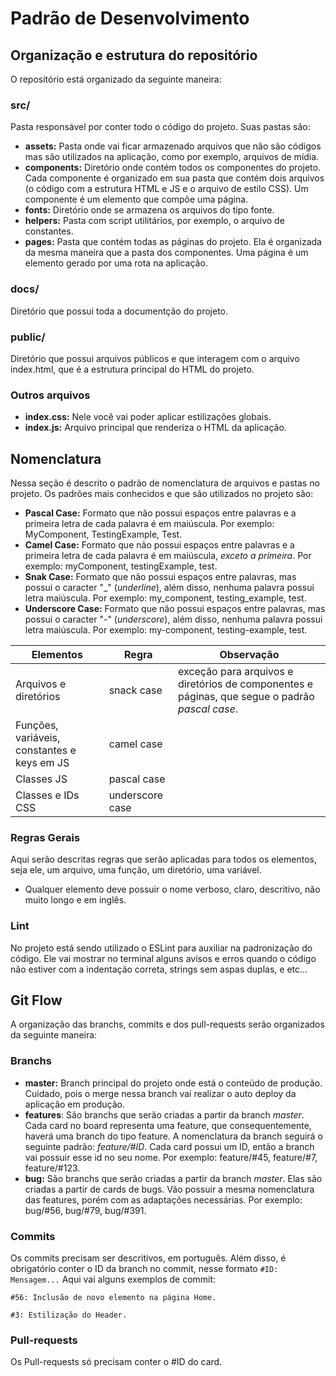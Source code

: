 # Padrão de Desenvolvimento

## Organização e estrutura do repositório
O repositório está organizado da seguinte maneira:

### src/
Pasta responsável por conter todo o código do projeto. Suas pastas são:
- **assets:** Pasta onde vai ficar armazenado arquivos que não são códigos mas são utilizados na aplicação, como por exemplo, arquivos de mídia.
- **components:** Diretório onde contém todos os componentes do projeto. Cada componente é organizado em sua pasta que contém dois arquivos (o código com a estrutura HTML e JS e o arquivo de estilo CSS). Um componente é um elemento que compõe uma página.
- **fonts:** Diretório onde se armazena os arquivos do tipo fonte.
- **helpers:** Pasta com script utilitários, por exemplo, o arquivo de constantes.
- **pages:** Pasta que contém todas as páginas do projeto. Ela é organizada da mesma maneira que a pasta dos componentes. Uma página é um elemento gerado por uma rota na aplicação.

### docs/
Diretório que possui toda a documentção do projeto.

### public/
Diretório que possui arquivos públicos e que interagem com o arquivo index.html, que é a estrutura principal do HTML do projeto.

### Outros arquivos
- **index.css:** Nele você vai poder aplicar estilizações globais.
- **index.js:** Arquivo principal que renderiza o HTML da aplicação.

## Nomenclatura
Nessa seção é descrito o padrão de nomenclatura de arquivos e pastas no projeto. Os padrões mais conhecidos e que são utilizados no projeto são:
- **Pascal Case:** Formato que não possui espaços entre palavras e a primeira letra de cada palavra é em maiúscula. Por exemplo: MyComponent, TestingExample, Test.
- **Camel Case:** Formato que não possui espaços entre palavras e a primeira letra de cada palavra é em maiúscula, *exceto a primeira*. Por exemplo: myComponent, testingExample, test.
- **Snak Case:** Formato que não possui espaços entre palavras, mas possui o caracter "_" (*underline*), além disso, nenhuma palavra possui letra maiúscula. Por exemplo: my_component, testing_example, test.
- **Underscore Case:** Formato que não possui espaços entre palavras, mas possui o caracter "-" (*underscore*), além disso, nenhuma palavra possui letra maiúscula. Por exemplo: my-component, testing-example, test.

|Elementos|Regra|Observação|
|-|-|-|
|Arquivos e diretórios|snack case|exceção para arquivos e diretórios de componentes e páginas, que segue o padrão *pascal case*.|
|Funções, variáveis, constantes e keys em JS|camel case||
|Classes JS|pascal case||
|Classes e IDs CSS|underscore case||

### Regras Gerais
Aqui serão descritas regras que serão aplicadas para todos os elementos, seja ele, um arquivo, uma função, um diretório, uma variável.
- Qualquer elemento deve possuir o nome verboso, claro, descritivo, não muito longo e em inglês.

### Lint
No projeto está sendo utilizado o ESLint para auxiliar na padronização do código. Ele vai mostrar no terminal alguns avisos e erros quando o código não estiver com a indentação correta, strings sem aspas duplas, e etc... 


## Git Flow
A organização das branchs, commits e dos pull-requests serão organizados da seguinte maneira:

### Branchs
- **master:** Branch principal do projeto onde está o conteúdo de produção. Cuidado, pois o merge nessa branch vai realizar o auto deploy da aplicação em produção.
- **features**: São branchs que serão criadas a partir da branch *master*. Cada card no board representa uma feature, que consequentemente, haverá uma branch do tipo feature. A nomenclatura da branch seguirá o seguinte padrão: *feature/#ID*. Cada card possui um ID, então a branch vai possuir esse id no seu nome. Por exemplo: feature/#45, feature/#7, feature/#123.
- **bug:** São branchs que serão criadas a partir da branch *master*. Elas são criadas a partir de cards de bugs. Vão possuir a mesma nomenclatura das features, porém com as adaptações necessárias. Por exemplo: bug/#56, bug/#79, bug/#391.

### Commits
Os commits precisam ser descritivos, em português. Além disso, é obrigatório conter o ID da branch no commit, nesse formato `#ID: Mensagem...` Aqui vai alguns exemplos de commit:
```
#56: Inclusão de novo elemento na página Home.
```
```
#3: Estilização do Header.
```

### Pull-requests
Os Pull-requests só precisam conter o #ID do card.
